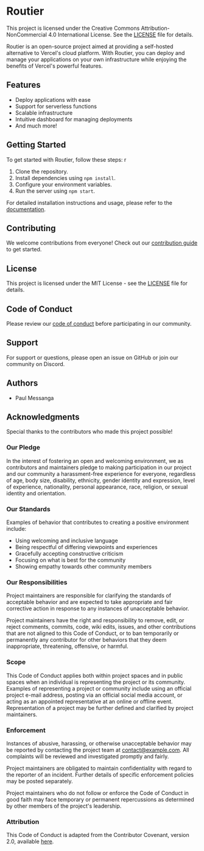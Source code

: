# Routier

This project is licensed under the Creative Commons Attribution-NonCommercial 4.0 International License. See the [LICENSE](./LICENSE) file for details.

Routier is an open-source project aimed at providing a self-hosted alternative to Vercel's cloud platform. With Routier, you can deploy and manage your applications on your own infrastructure while enjoying the benefits of Vercel's powerful features.

## Features

- Deploy applications with ease
- Support for serverless functions
- Scalable infrastructure
- Intuitive dashboard for managing deployments
- And much more!

## Getting Started

To get started with Routier, follow these steps:
r

1. Clone the repository.
2. Install dependencies using `npm install`.
3. Configure your environment variables.
4. Run the server using `npm start`.

For detailed installation instructions and usage, please refer to the [documentation](./docs/).

## Contributing

We welcome contributions from everyone! Check out our [contribution guide](./CONTRIBUTING.md) to get started.

## License

This project is licensed under the MIT License - see the [LICENSE](./LICENSE) file for details.

## Code of Conduct

Please review our [code of conduct](./CODE_OF_CONDUCT.md) before participating in our community.

## Support

For support or questions, please open an issue on GitHub or join our community on Discord.

## Authors

- Paul Messanga

## Acknowledgments

Special thanks to the contributors who made this project possible!

### Our Pledge

In the interest of fostering an open and welcoming environment, we as contributors and maintainers pledge to making participation in our project and our community a harassment-free experience for everyone, regardless of age, body size, disability, ethnicity, gender identity and expression, level of experience, nationality, personal appearance, race, religion, or sexual identity and orientation.

### Our Standards

Examples of behavior that contributes to creating a positive environment include:

- Using welcoming and inclusive language
- Being respectful of differing viewpoints and experiences
- Gracefully accepting constructive criticism
- Focusing on what is best for the community
- Showing empathy towards other community members

### Our Responsibilities

Project maintainers are responsible for clarifying the standards of acceptable behavior and are expected to take appropriate and fair corrective action in response to any instances of unacceptable behavior.

Project maintainers have the right and responsibility to remove, edit, or reject comments, commits, code, wiki edits, issues, and other contributions that are not aligned to this Code of Conduct, or to ban temporarily or permanently any contributor for other behaviors that they deem inappropriate, threatening, offensive, or harmful.

### Scope

This Code of Conduct applies both within project spaces and in public spaces when an individual is representing the project or its community. Examples of representing a project or community include using an official project e-mail address, posting via an official social media account, or acting as an appointed representative at an online or offline event. Representation of a project may be further defined and clarified by project maintainers.

### Enforcement

Instances of abusive, harassing, or otherwise unacceptable behavior may be reported by contacting the project team at [contact@example.com](mailto:contact@example.com). All complaints will be reviewed and investigated promptly and fairly.

Project maintainers are obligated to maintain confidentiality with regard to the reporter of an incident. Further details of specific enforcement policies may be posted separately.

Project maintainers who do not follow or enforce the Code of Conduct in good faith may face temporary or permanent repercussions as determined by other members of the project's leadership.

### Attribution

This Code of Conduct is adapted from the Contributor Covenant, version 2.0, available [here](https://www.contributor-covenant.org/version/2/0/code_of_conduct.html).
